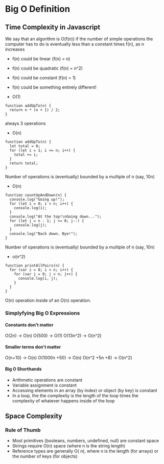 # Big O Definition
## Time Complexity in Javascript

We say that an algorithm is O(f(n)) if the number of simple operations the computer has to do is eventually less than a constant times f(n), as n increases

- f(n) could be linear (f(n) = n)
- f(n) could be quadratic (f(n) = n^2)
- f(n) could be constant (f(n) = 1)
- f(n) could be something entirely different!

- O(1)
```
function addUpTo(n) {
  return n * (n + 1) / 2;
}
```
always 3 operations

- O(n)
```
function addUpTo(n) {
  let total = 0;
  for (let i = 1; i <= n; i++) {
    total += i;
  }
  return total;
}
```
Number of operations is (eventually) bounded by a multiple of n (say, 10n)


- O(n)
```
function countUpAndDown(n) {
  console.log("Going up!");
  for (let i = 0; i < n; i++) {
    console.log(i);
  }
  console.log("At the top!\nGoing down...");
  for (let j = n - 1; j >= 0; j--) {
    console.log(j);
  }
  console.log("Back down. Bye!");
}
```
Number of operations is (eventually) bounded by a multiple of n (say, 10n)

- o(n^2)
```
function printAllPairs(n) {
  for (var i = 0; i < n; i++) {
    for (var j = 0; j < n; j++) {
      console.log(i, j);
    }
  }
}
```
O(n) operation inside of an O(n) operation.

### Simplyfying Big O Expressions
#### Constants don't matter
O(2n) -> O(n)
O(500) -> O(1)
O(13n^2) -> O(n^2)

#### Smaller terms don't matter
O(n+10) -> O(n)
O(1000n +50) -> O(n)
O(n^2 +5n +8) -> O(n^2)

#### Big O Shorthands
- Arithmetic operations are constant
- Variable assignment is constant
- Accessing elements in an array (by index) or object (by key) is constant
- In a loop, the the complexity is the length of the loop times the complexity of whatever happens inside of the loop

## Space Complexity

### Rule of Thumb
- Most primitives (booleans, numbers, undefined, null) are constant space
- Strings require O(n) space (where n is the string length)
- Reference types are generally O( n), where n is the length (for arrays) or the number of keys (for objects)

